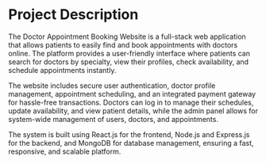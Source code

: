 # Project Description
The Doctor Appointment Booking Website is a full-stack web application that allows patients to easily find and book appointments with doctors online. The platform provides a user-friendly interface where patients can search for doctors by specialty, view their profiles, check availability, and schedule appointments instantly.

The website includes secure user authentication, doctor profile management, appointment scheduling, and an integrated payment gateway for hassle-free transactions. Doctors can log in to manage their schedules, update availability, and view patient details, while the admin panel allows for system-wide management of users, doctors, and appointments.

The system is built using React.js for the frontend, Node.js and Express.js for the backend, and MongoDB for database management, ensuring a fast, responsive, and scalable platform.
